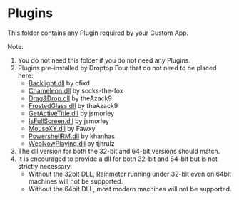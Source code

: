 # Plugins

This folder contains any Plugin required by your Custom App.

Note:

1. You do not need this folder if you do not need any Plugins.
2. Plugins pre-installed by Droptop Four that do not need to be placed here:
   - [Backlight.dll](https://forum.rainmeter.net/viewtopic.php?t=19221) by cfixd
   - [Chameleon.dll](https://forum.rainmeter.net/viewtopic.php?t=21655) by socks-the-fox
   - [Drag&Drop.dll](https://forum.rainmeter.net/viewtopic.php?t=23107) by theAzack9
   - [FrostedGlass.dll](https://forum.rainmeter.net/viewtopic.php?t=23106) by theAzack9
   - [GetActiveTitle.dll](https://forum.rainmeter.net/viewtopic.php?p=164704) by jsmorley
   - [IsFullScreen.dll](https://forum.rainmeter.net/viewtopic.php?t=28305) by jsmorley
   - [MouseXY.dll](https://forum.rainmeter.net/viewtopic.php?t=22900) by Fawxy
   - [PowershellRM.dll](https://forum.rainmeter.net/viewtopic.php?p=151743) by khanhas
   - [WebNowPlaying.dll](https://forum.rainmeter.net/viewtopic.php?t=26619) by tjhrulz
3. The dll version for both the 32-bit and 64-bit versions should match.
4. It is encouraged to provide a dll for both 32-bit and 64-bit but is not strictly necessary.
   - Without the 32bit DLL, Rainmeter running under 32-bit even on 64bit machines will not be supported.
   - Without the 64bit DLL, most modern machines will not be supported.
